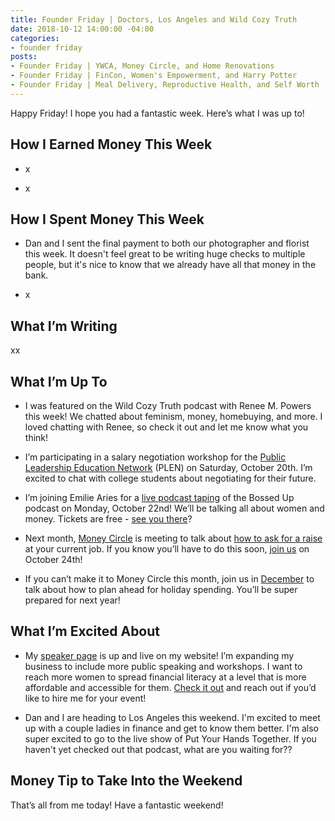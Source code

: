 ```yaml
---
title: Founder Friday | Doctors, Los Angeles and Wild Cozy Truth
date: 2018-10-12 14:00:00 -04:00
categories:
- founder friday
posts:
- Founder Friday | YWCA, Money Circle, and Home Renovations
- Founder Friday | FinCon, Women's Empowerment, and Harry Potter
- Founder Friday | Meal Delivery, Reproductive Health, and Self Worth
---
```


Happy Friday! I hope you had a fantastic week. Here’s what I was up to!

## How I Earned Money This Week

* x

* x

## How I Spent Money This Week

* Dan and I sent the final payment to both our photographer and florist this week. It doesn't feel great to be writing huge checks to multiple people, but it's nice to know that we already have all that money in the bank.

* x

## What I’m Writing

xx

## What I’m Up To

* I was featured on the Wild Cozy Truth podcast with Renee M. Powers this week! We chatted about feminism, money, homebuying, and more. I loved chatting with Renee, so check it out and let me know what you think!

* I’m participating in a salary negotiation workshop for the [Public Leadership Education Network](https://plen.org/) (PLEN) on Saturday, October 20th. I’m excited to chat with college students about negotiating for their future.

* I’m joining Emilie Aries for a [live podcast taping](https://www.facebook.com/events/177486379757315/) of the Bossed Up podcast on Monday, October 22nd! We’ll be talking all about women and money. Tickets are free - [see you there](https://www.facebook.com/events/177486379757315/)?

* Next month, [Money Circle](https://www.maggiegermano.com/moneycircle/) is meeting to talk about [how to ask for a raise](https://www.maggiegermano.com/events/how-to-ask-for-a-raise/) at your current job. If you know you’ll have to do this soon, [join us](https://www.eventbrite.com/e/money-circle-how-to-ask-for-a-raise-tickets-49618103082) on October 24th!

* If you can’t make it to Money Circle this month, join us in [December](https://www.eventbrite.com/e/money-circle-how-to-plan-for-holiday-spending-tickets-50456857820) to talk about how to plan ahead for holiday spending. You’ll be super prepared for next year!

## What I’m Excited About

* My [speaker page](https://www.maggiegermano.com/speaking/) is up and live on my website! I’m expanding my business to include more public speaking and workshops. I want to reach more women to spread financial literacy at a level that is more affordable and accessible for them. [Check it out](https://www.maggiegermano.com/speaking/) and reach out if you’d like to hire me for your event!

* Dan and I are heading to Los Angeles this weekend. I'm excited to meet up with a couple ladies in finance and get to know them better. I'm also super excited to go to the live show of Put Your Hands Together. If you haven't yet checked out that podcast, what are you waiting for??

## Money Tip to Take Into the Weekend

That’s all from me today! Have a fantastic weekend!